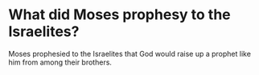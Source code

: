 # What did Moses prophesy to the Israelites?

Moses prophesied to the Israelites that God would raise up a prophet like him from among their brothers.
